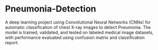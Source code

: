 # Pneumonia-Detection
A deep learning project using Convolutional Neural Networks (CNNs) for automatic classification of chest X-ray images to detect Pneumonia. The model is trained, validated, and tested on labeled medical image datasets, with performance evaluated using confusion matrix and classification report.
